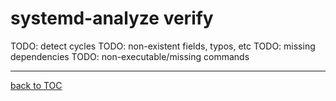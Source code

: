 # systemd-analyze verify

TODO: detect cycles
TODO: non-existent fields, typos, etc
TODO: missing dependencies
TODO: non-executable/missing commands

---
[back to TOC](../README.md)
